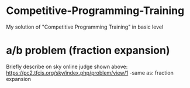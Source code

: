 # Competitive-Programming-Training
My solution of "Competitive Programming Training" in basic level 

# a/b problem (fraction expansion)
Briefly describe on sky online judge shown above:
https://pc2.tfcis.org/sky/index.php/problem/view/1
-same as: fraction expansion
